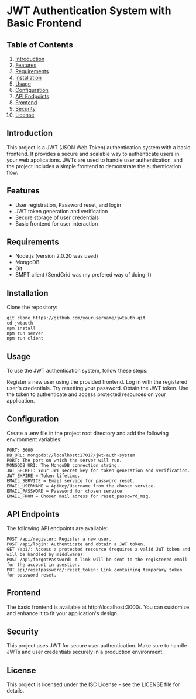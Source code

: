 # JWT Authentication System with Basic Frontend

## Table of Contents

1. [Introduction](#introduction)
2. [Features](#features)
3. [Requirements](#requirements)
4. [Installation](#installation)
5. [Usage](#usage)
6. [Configuration](#configuration)
7. [API Endpoints](#api-endpoints)
8. [Frontend](#frontend)
9. [Security](#security)
10. [License](#license)

## Introduction

This project is a JWT (JSON Web Token) authentication system with a basic frontend. It provides a secure and scalable way to authenticate users in your web applications. JWTs are used to handle user authentication, and the project includes a simple frontend to demonstrate the authentication flow.

## Features

- User registration, Password reset, and login
- JWT token generation and verification
- Secure storage of user credentials
- Basic frontend for user interaction

## Requirements

- Node.js (version 2.0.20 was used)
- MongoDB 
- Git
- SMPT client (SendGrid was my prefered way of doing it)

## Installation

 Clone the repository:

   ```shell
   git clone https://github.com/yourusername/jwtauth.git
   cd jwtauth
   npm install
   npm run server
   npm run client 
  ``` 

## Usage 

To use the JWT authentication system, follow these steps:

Register a new user using the provided frontend.
Log in with the registered user's credentials.
Try resetting your password.
Obtain the JWT token.
Use the token to authenticate and access protected resources on your application.

## Configuration
Create a .env file in the project root directory and add the following environment variables:

```shell
PORT: 3000
DB_URL: mongodb://localhost:27017/jwt-auth-system 
PORT: The port on which the server will run.
MONGODB_URI: The MongoDB connection string.
JWT_SECRET: Your JWT secret key for token generation and verification.
JWT_EXPIRE = Token lifetime.
EMAIL_SERVICE = Email service for password reset.
EMAIL_USERNAME = ApiKey/Username from the chosen service.
EMAIL_PASSWORD = Password for chosen service
EMAIL_FROM = Chosen mail adress for reset_passowrd_msg.
``` 

## API Endpoints
The following API endpoints are available:
```shell
POST /api/register: Register a new user.
POST /api/login: Authenticate and obtain a JWT token.
GET /api/: Access a protected resource (requires a valid JWT token and will be handled by middlware).
POST /api/forgotPassword: A link will be sent to the registered email for the account in question.
PUT api/resetpassword/:reset_token: Link containing temporary token for password reset. 

```

## Frontend
The basic frontend is available at http://localhost:3000/. You can customize and enhance it to fit your application's design.

## Security
This project uses JWT for secure user authentication. Make sure to handle JWTs and user credentials securely in a production environment.

## License
This project is licensed under the ISC License - see the LICENSE file for details.




